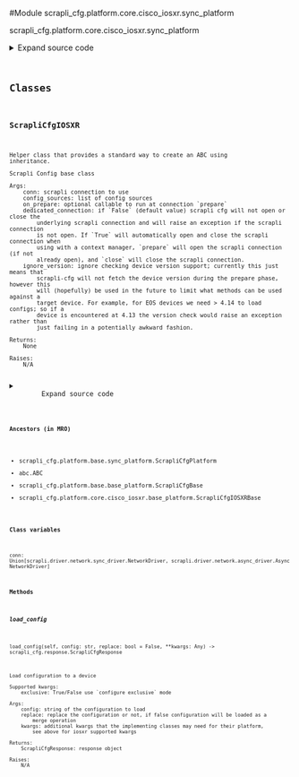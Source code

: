 <link rel="preload stylesheet" as="style" href="https://cdnjs.cloudflare.com/ajax/libs/10up-sanitize.css/11.0.1/sanitize.min.css" integrity="sha256-PK9q560IAAa6WVRRh76LtCaI8pjTJ2z11v0miyNNjrs=" crossorigin>
<link rel="preload stylesheet" as="style" href="https://cdnjs.cloudflare.com/ajax/libs/10up-sanitize.css/11.0.1/typography.min.css" integrity="sha256-7l/o7C8jubJiy74VsKTidCy1yBkRtiUGbVkYBylBqUg=" crossorigin>
<link rel="stylesheet preload" as="style" href="https://cdnjs.cloudflare.com/ajax/libs/highlight.js/10.1.1/styles/github.min.css" crossorigin>
<script defer src="https://cdnjs.cloudflare.com/ajax/libs/highlight.js/10.1.1/highlight.min.js" integrity="sha256-Uv3H6lx7dJmRfRvH8TH6kJD1TSK1aFcwgx+mdg3epi8=" crossorigin></script>
<script>window.addEventListener('DOMContentLoaded', () => hljs.initHighlighting())</script>















#Module scrapli_cfg.platform.core.cisco_iosxr.sync_platform

scrapli_cfg.platform.core.cisco_iosxr.sync_platform

<details class="source">
    <summary>
        <span>Expand source code</span>
    </summary>
    <pre>
        <code class="python">
"""scrapli_cfg.platform.core.cisco_iosxr.sync_platform"""
from typing import Any, Callable, List, Optional, Union

from scrapli.driver import NetworkDriver
from scrapli.response import MultiResponse, Response
from scrapli_cfg.diff import ScrapliCfgDiffResponse
from scrapli_cfg.exceptions import DiffConfigError, LoadConfigError
from scrapli_cfg.platform.base.sync_platform import ScrapliCfgPlatform
from scrapli_cfg.platform.core.cisco_iosxr.base_platform import CONFIG_SOURCES, ScrapliCfgIOSXRBase
from scrapli_cfg.response import ScrapliCfgResponse


class ScrapliCfgIOSXR(ScrapliCfgPlatform, ScrapliCfgIOSXRBase):
    def __init__(
        self,
        conn: NetworkDriver,
        *,
        config_sources: Optional[List[str]] = None,
        on_prepare: Optional[Callable[..., Any]] = None,
        dedicated_connection: bool = False,
        ignore_version: bool = False,
    ) -> None:
        if config_sources is None:
            config_sources = CONFIG_SOURCES

        super().__init__(
            conn=conn,
            config_sources=config_sources,
            on_prepare=on_prepare,
            dedicated_connection=dedicated_connection,
            ignore_version=ignore_version,
        )

        self._replace = False

        self._in_configuration_session = False
        self._config_privilege_level = "configuration"

    def get_version(self) -> ScrapliCfgResponse:
        response = self._pre_get_version()

        version_result = self.conn.send_command(command="show version | i Version")

        return self._post_get_version(
            response=response,
            scrapli_responses=[version_result],
            result=self._parse_version(device_output=version_result.result),
        )

    def get_config(self, source: str = "running") -> ScrapliCfgResponse:
        response = self._pre_get_config(source=source)

        if not self._in_configuration_session:
            config_result = self.conn.send_command(command="show running-config")
        else:
            config_result = self.conn.send_config(
                config="show running-config", privilege_level=self._config_privilege_level
            )

        return self._post_get_config(
            response=response,
            source=source,
            scrapli_responses=[config_result],
            result=config_result.result,
        )

    def load_config(self, config: str, replace: bool = False, **kwargs: Any) -> ScrapliCfgResponse:
        """
        Load configuration to a device

        Supported kwargs:
            exclusive: True/False use `configure exclusive` mode

        Args:
            config: string of the configuration to load
            replace: replace the configuration or not, if false configuration will be loaded as a
                merge operation
            kwargs: additional kwargs that the implementing classes may need for their platform,
                see above for iosxr supported kwargs

        Returns:
            ScrapliCfgResponse: response object

        Raises:
            N/A

        """
        scrapli_responses = []
        response = self._pre_load_config(config=config)

        exclusive = kwargs.get("exclusive", False)

        config, eager_config = self._prepare_load_config_session_and_payload(
            config=config, replace=replace, exclusive=exclusive
        )

        try:
            config_result = self.conn.send_config(
                config=config, privilege_level=self._config_privilege_level
            )
            scrapli_responses.append(config_result)
            if config_result.failed:
                msg = "failed to load the candidate config into the config session"
                self.logger.critical(msg)
                raise LoadConfigError(msg)

            # eager cuz banners and such; perhaps if no banner/macro we can disable eager though....
            if eager_config:
                eager_config_result = self.conn.send_config(
                    config=eager_config, privilege_level=self._config_privilege_level, eager=True
                )
                scrapli_responses.append(eager_config_result)
                if eager_config_result.failed:
                    msg = "failed to load the candidate config into the config session"
                    self.logger.critical(msg)
                    raise LoadConfigError(msg)

        except LoadConfigError:
            pass

        return self._post_load_config(
            response=response,
            scrapli_responses=scrapli_responses,
        )

    def abort_config(self) -> ScrapliCfgResponse:
        response = self._pre_abort_config(session_or_config_file=self._in_configuration_session)

        self.conn._abort_config()  # pylint: disable=W0212
        self._reset_config_session()

        return self._post_abort_config(response=response, scrapli_responses=[])

    def commit_config(self, source: str = "running") -> ScrapliCfgResponse:
        scrapli_responses: List[Union[MultiResponse, Response]] = []
        response = self._pre_commit_config(
            source=source, session_or_config_file=self._in_configuration_session
        )

        if self._replace is True:
            commit_events = [("commit replace", "proceed?"), ("yes", "")]
            commit_result = self.conn.send_interactive(
                interact_events=commit_events, privilege_level=self._config_privilege_level
            )
        else:
            commit_result = self.conn.send_config(config="commit")

        scrapli_responses.append(commit_result)
        self._reset_config_session()

        return self._post_commit_config(response=response, scrapli_responses=scrapli_responses)

    def diff_config(self, source: str = "running") -> ScrapliCfgDiffResponse:
        scrapli_responses = []
        device_diff = ""
        source_config = ""

        diff_response = self._pre_diff_config(
            source=source, session_or_config_file=self._in_configuration_session
        )

        try:
            diff_result = self.conn.send_config(
                config=self._get_diff_command(), privilege_level=self._config_privilege_level
            )
            scrapli_responses.append(diff_result)
            if diff_result.failed:
                msg = "failed generating diff for config session"
                self.logger.critical(msg)
                raise DiffConfigError(msg)

            device_diff = diff_result.result

            source_config_result = self.get_config(source=source)
            source_config = source_config_result.result

            if isinstance(source_config_result.scrapli_responses, MultiResponse):
                # in this case this will always be a multiresponse or nothing (failure) but mypy
                # doesnt know that, hence the isinstance check
                scrapli_responses.extend(source_config_result.scrapli_responses)

            if source_config_result.failed:
                msg = "failed fetching source config for diff comparison"
                self.logger.critical(msg)
                raise DiffConfigError(msg)

        except DiffConfigError:
            pass

        return self._post_diff_config(
            diff_response=diff_response,
            scrapli_responses=scrapli_responses,
            source_config=self.clean_config(source_config),
            candidate_config=self.clean_config(self.candidate_config),
            device_diff=device_diff,
        )
        </code>
    </pre>
</details>




## Classes

### ScrapliCfgIOSXR


```text
Helper class that provides a standard way to create an ABC using
inheritance.

Scrapli Config base class

Args:
    conn: scrapli connection to use
    config_sources: list of config sources
    on_prepare: optional callable to run at connection `prepare`
    dedicated_connection: if `False` (default value) scrapli cfg will not open or close the
        underlying scrapli connection and will raise an exception if the scrapli connection
        is not open. If `True` will automatically open and close the scrapli connection when
        using with a context manager, `prepare` will open the scrapli connection (if not
        already open), and `close` will close the scrapli connection.
    ignore_version: ignore checking device version support; currently this just means that
        scrapli-cfg will not fetch the device version during the prepare phase, however this
        will (hopefully) be used in the future to limit what methods can be used against a
        target device. For example, for EOS devices we need > 4.14 to load configs; so if a
        device is encountered at 4.13 the version check would raise an exception rather than
        just failing in a potentially awkward fashion.

Returns:
    None

Raises:
    N/A
```

<details class="source">
    <summary>
        <span>Expand source code</span>
    </summary>
    <pre>
        <code class="python">
class ScrapliCfgIOSXR(ScrapliCfgPlatform, ScrapliCfgIOSXRBase):
    def __init__(
        self,
        conn: NetworkDriver,
        *,
        config_sources: Optional[List[str]] = None,
        on_prepare: Optional[Callable[..., Any]] = None,
        dedicated_connection: bool = False,
        ignore_version: bool = False,
    ) -> None:
        if config_sources is None:
            config_sources = CONFIG_SOURCES

        super().__init__(
            conn=conn,
            config_sources=config_sources,
            on_prepare=on_prepare,
            dedicated_connection=dedicated_connection,
            ignore_version=ignore_version,
        )

        self._replace = False

        self._in_configuration_session = False
        self._config_privilege_level = "configuration"

    def get_version(self) -> ScrapliCfgResponse:
        response = self._pre_get_version()

        version_result = self.conn.send_command(command="show version | i Version")

        return self._post_get_version(
            response=response,
            scrapli_responses=[version_result],
            result=self._parse_version(device_output=version_result.result),
        )

    def get_config(self, source: str = "running") -> ScrapliCfgResponse:
        response = self._pre_get_config(source=source)

        if not self._in_configuration_session:
            config_result = self.conn.send_command(command="show running-config")
        else:
            config_result = self.conn.send_config(
                config="show running-config", privilege_level=self._config_privilege_level
            )

        return self._post_get_config(
            response=response,
            source=source,
            scrapli_responses=[config_result],
            result=config_result.result,
        )

    def load_config(self, config: str, replace: bool = False, **kwargs: Any) -> ScrapliCfgResponse:
        """
        Load configuration to a device

        Supported kwargs:
            exclusive: True/False use `configure exclusive` mode

        Args:
            config: string of the configuration to load
            replace: replace the configuration or not, if false configuration will be loaded as a
                merge operation
            kwargs: additional kwargs that the implementing classes may need for their platform,
                see above for iosxr supported kwargs

        Returns:
            ScrapliCfgResponse: response object

        Raises:
            N/A

        """
        scrapli_responses = []
        response = self._pre_load_config(config=config)

        exclusive = kwargs.get("exclusive", False)

        config, eager_config = self._prepare_load_config_session_and_payload(
            config=config, replace=replace, exclusive=exclusive
        )

        try:
            config_result = self.conn.send_config(
                config=config, privilege_level=self._config_privilege_level
            )
            scrapli_responses.append(config_result)
            if config_result.failed:
                msg = "failed to load the candidate config into the config session"
                self.logger.critical(msg)
                raise LoadConfigError(msg)

            # eager cuz banners and such; perhaps if no banner/macro we can disable eager though....
            if eager_config:
                eager_config_result = self.conn.send_config(
                    config=eager_config, privilege_level=self._config_privilege_level, eager=True
                )
                scrapli_responses.append(eager_config_result)
                if eager_config_result.failed:
                    msg = "failed to load the candidate config into the config session"
                    self.logger.critical(msg)
                    raise LoadConfigError(msg)

        except LoadConfigError:
            pass

        return self._post_load_config(
            response=response,
            scrapli_responses=scrapli_responses,
        )

    def abort_config(self) -> ScrapliCfgResponse:
        response = self._pre_abort_config(session_or_config_file=self._in_configuration_session)

        self.conn._abort_config()  # pylint: disable=W0212
        self._reset_config_session()

        return self._post_abort_config(response=response, scrapli_responses=[])

    def commit_config(self, source: str = "running") -> ScrapliCfgResponse:
        scrapli_responses: List[Union[MultiResponse, Response]] = []
        response = self._pre_commit_config(
            source=source, session_or_config_file=self._in_configuration_session
        )

        if self._replace is True:
            commit_events = [("commit replace", "proceed?"), ("yes", "")]
            commit_result = self.conn.send_interactive(
                interact_events=commit_events, privilege_level=self._config_privilege_level
            )
        else:
            commit_result = self.conn.send_config(config="commit")

        scrapli_responses.append(commit_result)
        self._reset_config_session()

        return self._post_commit_config(response=response, scrapli_responses=scrapli_responses)

    def diff_config(self, source: str = "running") -> ScrapliCfgDiffResponse:
        scrapli_responses = []
        device_diff = ""
        source_config = ""

        diff_response = self._pre_diff_config(
            source=source, session_or_config_file=self._in_configuration_session
        )

        try:
            diff_result = self.conn.send_config(
                config=self._get_diff_command(), privilege_level=self._config_privilege_level
            )
            scrapli_responses.append(diff_result)
            if diff_result.failed:
                msg = "failed generating diff for config session"
                self.logger.critical(msg)
                raise DiffConfigError(msg)

            device_diff = diff_result.result

            source_config_result = self.get_config(source=source)
            source_config = source_config_result.result

            if isinstance(source_config_result.scrapli_responses, MultiResponse):
                # in this case this will always be a multiresponse or nothing (failure) but mypy
                # doesnt know that, hence the isinstance check
                scrapli_responses.extend(source_config_result.scrapli_responses)

            if source_config_result.failed:
                msg = "failed fetching source config for diff comparison"
                self.logger.critical(msg)
                raise DiffConfigError(msg)

        except DiffConfigError:
            pass

        return self._post_diff_config(
            diff_response=diff_response,
            scrapli_responses=scrapli_responses,
            source_config=self.clean_config(source_config),
            candidate_config=self.clean_config(self.candidate_config),
            device_diff=device_diff,
        )
        </code>
    </pre>
</details>


#### Ancestors (in MRO)
- scrapli_cfg.platform.base.sync_platform.ScrapliCfgPlatform
- abc.ABC
- scrapli_cfg.platform.base.base_platform.ScrapliCfgBase
- scrapli_cfg.platform.core.cisco_iosxr.base_platform.ScrapliCfgIOSXRBase
#### Class variables

    
`conn: Union[scrapli.driver.network.sync_driver.NetworkDriver, scrapli.driver.network.async_driver.AsyncNetworkDriver]`



#### Methods

    

##### load_config
`load_config(self, config: str, replace: bool = False, **kwargs: Any) ‑> scrapli_cfg.response.ScrapliCfgResponse`

```text
Load configuration to a device

Supported kwargs:
    exclusive: True/False use `configure exclusive` mode

Args:
    config: string of the configuration to load
    replace: replace the configuration or not, if false configuration will be loaded as a
        merge operation
    kwargs: additional kwargs that the implementing classes may need for their platform,
        see above for iosxr supported kwargs

Returns:
    ScrapliCfgResponse: response object

Raises:
    N/A
```